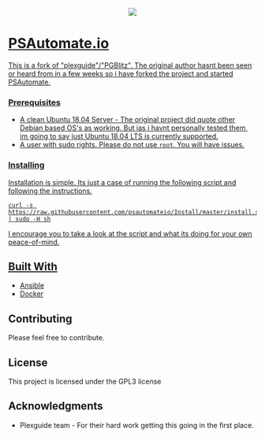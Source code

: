 <p align="center">
  <a href="https://psautomate.io" target="_blank"><img src="https://psautomate.io/wp-content/uploads/2019/10/Color-logo-no-background.png" />   
</p>


# PSAutomate.io

This is a fork of "plexguide"/"PGBlitz". The original author hasnt been seen or heard from in a few weeks so i have forked the project and started PSAutomate.

### Prerequisites

* A clean Ubuntu 18.04 Server - The original project did quote other Debian based OS's as working. But ias i havnt personally tested them, im going to say just Ubuntu 18.04 LTS is currently supported.
* A user with sudo rights. Please do not use `root`. You will have issues.


### Installing

Installation is simple. Its just a case of running the following script and following the instructions.

```
curl -s https://raw.githubusercontent.com/psautomateio/Install/master/install.sh | sudo -H sh
```

I encourage you to take a look at the script and what its doing for your own peace-of-mind.



## Built With

* [Ansible](https://www.ansible.com/)
* [Docker](https://www.docker.com/)


## Contributing

Please feel free to contribute.


## License

This project is licensed under the GPL3 license

## Acknowledgments

* Plexguide team - For their hard work getting this going in the first place.
